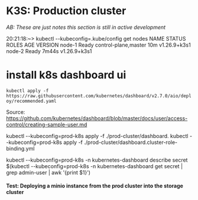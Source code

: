 # K3S: Production cluster

_AB: These are just notes this section is still in active development_


20:21:18:~> kubectl --kubeconfig=.kube/config get nodes 
NAME     STATUS   ROLES                  AGE     VERSION
node-1   Ready    control-plane,master   10m     v1.26.9+k3s1
node-2   Ready    <none>                 7m44s   v1.26.9+k3s1

# install k8s dashboard ui
`kubectl apply -f https://raw.githubusercontent.com/kubernetes/dashboard/v2.7.0/aio/deploy/recommended.yaml`

Source: https://github.com/kubernetes/dashboard/blob/master/docs/user/access-control/creating-sample-user.md

kubectl --kubeconfig=prod-k8s apply -f ./prod-cluster/dashboard.
kubectl --kubeconfig=prod-k8s apply -f ./prod-cluster/dashboard.cluster-role-binding.yml

kubectl --kubeconfig=prod-k8s -n kubernetes-dashboard describe secret $(kubectl --kubeconfig=prod-k8s -n kubernetes-dashboard get secret | grep admin-user | awk '{print $1}')


#### Test: Deploying a minio instance from the prod cluster into the storage cluster